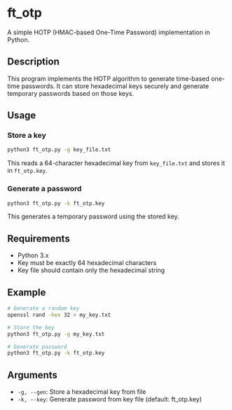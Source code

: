# ft_otp

A simple HOTP (HMAC-based One-Time Password) implementation in Python.

## Description

This program implements the HOTP algorithm to generate time-based one-time passwords. It can store hexadecimal keys securely and generate temporary passwords based on those keys.

## Usage

### Store a key
```bash
python3 ft_otp.py -g key_file.txt
```
This reads a 64-character hexadecimal key from `key_file.txt` and stores it in `ft_otp.key`.

### Generate a password
```bash
python3 ft_otp.py -k ft_otp.key
```
This generates a temporary password using the stored key.

## Requirements

- Python 3.x
- Key must be exactly 64 hexadecimal characters
- Key file should contain only the hexadecimal string

## Example

```bash
# Generate a random key
openssl rand -hex 32 > my_key.txt

# Store the key
python3 ft_otp.py -g my_key.txt

# Generate password
python3 ft_otp.py -k ft_otp.key
```

## Arguments

- `-g, --gen`: Store a hexadecimal key from file
- `-k, --key`: Generate password from key file (default: ft_otp.key)